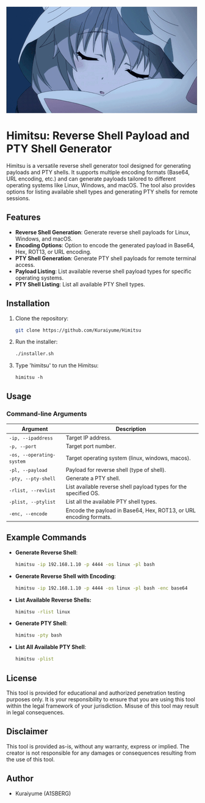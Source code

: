 ![GIF](https://github.com/Kuraiyume/Himitsu/blob/main/crushy.gif)

# Himitsu: Reverse Shell Payload and PTY Shell Generator

Himitsu is a versatile reverse shell generator tool designed for generating payloads and PTY shells. It supports multiple encoding formats (Base64, URL encoding, etc.) and can generate payloads tailored to different operating systems like Linux, Windows, and macOS. The tool also provides options for listing available shell types and generating PTY shells for remote sessions.

## Features
- **Reverse Shell Generation**: Generate reverse shell payloads for Linux, Windows, and macOS.
- **Encoding Options**: Option to encode the generated payload in Base64, Hex, ROT13, or URL encoding.
- **PTY Shell Generation**: Generate PTY shell payloads for remote terminal access.
- **Payload Listing**: List available reverse shell payload types for specific operating systems.
- **PTY Shell Listing**: List all available PTY Shell types.

## Installation
1. Clone the repository:
   ```bash
   git clone https://github.com/Kuraiyume/Himitsu
   ```
2. Run the installer:
   ```bash
   ./installer.sh
   ```
3. Type 'himitsu' to run the Himitsu:
   ```
   himitsu -h
   ```

## Usage
### Command-line Arguments

| Argument                  | Description                                                                 |
|---------------------------|-----------------------------------------------------------------------------|
| `-ip, --ipaddress`         | Target IP address.                                                           |
| `-p, --port`               | Target port number.                                                          |
| `-os, --operating-system`  | Target operating system (linux, windows, macos).                             |
| `-pl, --payload`           | Payload for reverse shell (type of shell).                                   |
| `-pty, --pty-shell`        | Generate a PTY shell.                                                        |
| `-rlist, --revlist`        | List available reverse shell payload types for the specified OS.            |
| `-plist, --ptylist`        | List all the available PTY shell types.                                      |
| `-enc, --encode`           | Encode the payload in Base64, Hex, ROT13, or URL encoding formats.          |

## Example Commands
- **Generate Reverse Shell**:
  ```bash
  himitsu -ip 192.168.1.10 -p 4444 -os linux -pl bash
  ```
- **Generate Reverse Shell with Encoding**:
  ```bash
  himitsu -ip 192.168.1.10 -p 4444 -os linux -pl bash -enc base64
  ```
- **List Available Reverse Shells:**
  ```bash
  himitsu -rlist linux
  ```
- **Generate PTY Shell**:
  ```bash
  himitsu -pty bash
  ```
- **List All Available PTY Shell**:
  ```bash
  himitsu -plist
  ```

## License
This tool is provided for educational and authorized penetration testing purposes only. It is your responsibility to ensure that you are using this tool within the legal framework of your jurisdiction. Misuse of this tool may result in legal consequences.

## Disclaimer
This tool is provided as-is, without any warranty, express or implied. The creator is not responsible for any damages or consequences resulting from the use of this tool.

## Author
- Kuraiyume (A1SBERG)

